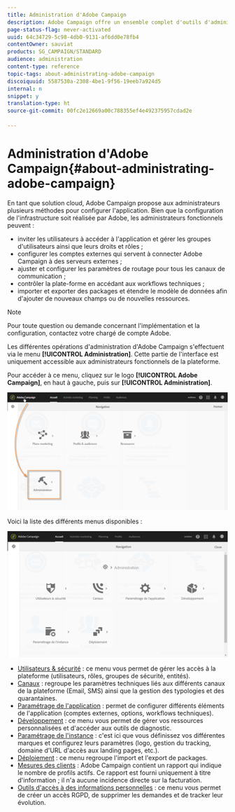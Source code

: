 ```yaml
---
title: Administration d'Adobe Campaign
description: Adobe Campaign offre un ensemble complet d'outils d'administration. Découvrez comment gérer vos utilisateurs et configurer vos canaux.
page-status-flag: never-activated
uuid: 64c34729-5c98-4db0-9131-af6dd0e78fb4
contentOwner: sauviat
products: SG_CAMPAIGN/STANDARD
audience: administration
content-type: reference
topic-tags: about-administrating-adobe-campaign
discoiquuid: 5587530a-2308-4be1-9f56-19eeb7a924d5
internal: n
snippet: y
translation-type: ht
source-git-commit: 00fc2e12669a00c788355ef4e492375957cdad2e

---
```



# Administration d'Adobe Campaign{#about-administrating-adobe-campaign}

En tant que solution cloud, Adobe Campaign propose aux administrateurs plusieurs méthodes pour configurer l'application. Bien que la configuration de l'infrastructure soit réalisée par Adobe, les administrateurs fonctionnels peuvent :

* inviter les utilisateurs à accéder à l'application et gérer les groupes d'utilisateurs ainsi que leurs droits et rôles ;
* configurer les comptes externes qui servent à connecter Adobe Campaign à des serveurs externes ;
* ajuster et configurer les paramètres de routage pour tous les canaux de communication ;
* contrôler la plate-forme en accédant aux workflows techniques ;
* importer et exporter des packages et étendre le modèle de données afin d'ajouter de nouveaux champs ou de nouvelles ressources.

>[!NOTE]
>
>Pour toute question ou demande concernant l'implémentation et la configuration, contactez votre chargé de compte Adobe.

Les différentes opérations d'administration d'Adobe Campaign s'effectuent via le menu **[!UICONTROL Administration]**. Cette partie de l'interface est uniquement accessible aux administrateurs fonctionnels de la plateforme.

Pour accéder à ce menu, cliquez sur le logo **[!UICONTROL Adobe Campaign]**, en haut à gauche, puis sur **[!UICONTROL Administration]**.

![](assets/admin_overview.png)

Voici la liste des différents menus disponibles :

![](assets/admin_overview2.png)

* [Utilisateurs &amp; sécurité](../../administration/using/about-access-management.md) : ce menu vous permet de gérer les accès à la plateforme (utilisateurs, rôles, groupes de sécurité, entités).
* [Canaux](../../administration/using/about-channel-configuration.md) : regroupe les paramètres techniques liés aux différents canaux de la plateforme (Email, SMS) ainsi que la gestion des typologies et des quarantaines.
* [Paramétrage de l'application](../../administration/using/external-accounts.md) : permet de configurer différents éléments de l'application (comptes externes, options, workflows techniques).
* [Développement](../../developing/using/data-model-concepts.md) : ce menu vous permet de gérer vos ressources personnalisées et d'accéder aux outils de diagnostic.
* [Paramétrage de l'instance](../../administration/using/branding.md) : c'est ici que vous définissez vos différentes marques et configurez leurs paramètres (logo, gestion du tracking, domaine d'URL d'accès aux landing pages, etc.).
* [Déploiement](../../automating/using/managing-packages.md) : ce menu regroupe l'import et l'export de packages.
* [Mesures des clients](../../audiences/using/active-profiles.md) : Adobe Campaign contient un rapport qui indique le nombre de profils actifs. Ce rapport est fourni uniquement à titre d'information ; il n'a aucune incidence directe sur la facturation.
* [Outils d'accès à des informations personnelles](https://docs.campaign.adobe.com/doc/standard/getting_started/fr/ACS_GDPR.html) : ce menu vous permet de créer un accès RGPD, de supprimer les demandes et de tracker leur évolution.


